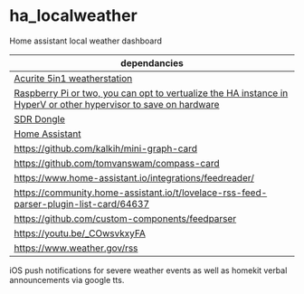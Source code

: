 # ha_localweather
Home assistant local weather dashboard

|dependancies|
|-|
|<a href="https://www.amazon.com/AcuRite-Wireless-Weather-Station-Monitoring/dp/B06XNPKKNZ/ref=sr_1_7?keywords=acurite+5in1+weather+station&qid=1678805983&sprefix=acurite+5i%2Caps%2C267&sr=8-7&ufe=app_do%3Aamzn1.fos.18ed3cb5-28d5-4975-8bc7-93deae8f9840">Acurite 5in1 weatherstation</a>|
|<a href="https://www.amazon.com/Raspberry-Model-2019-Quad-Bluetooth/dp/B07TD42S27/ref=sr_1_3?crid=1XTFUN1QN7TXM&keywords=raspberry+pi&qid=1678806232&sprefix=raspberry+p%2Caps%2C204&sr=8-3&ufe=app_do%3Aamzn1.fos.18ed3cb5-28d5-4975-8bc7-93deae8f9840)">Raspberry Pi or two, you can opt to vertualize the HA instance in HyperV or other hypervisor to save on hardware</a>|
|<a href="https://www.amazon.com/NooElec-NESDR-Mini-RTL2832-Antenna/dp/B00P2UOU72/ref=sr_1_4?keywords=sdr+dongle&qid=1678806167&sprefix=sdr%2Caps%2C263&sr=8-4">SDR Dongle</a>|
|<a href="https://www.home-assistant.io">Home Assistant</a>|
|https://github.com/kalkih/mini-graph-card|
|https://github.com/tomvanswam/compass-card|
|https://www.home-assistant.io/integrations/feedreader/|
|https://community.home-assistant.io/t/lovelace-rss-feed-parser-plugin-list-card/64637|
|https://github.com/custom-components/feedparser|
|https://youtu.be/_COwsvkxyFA|
|https://www.weather.gov/rss|

iOS push notifications for severe weather events as well as homekit verbal announcements via google tts. 

